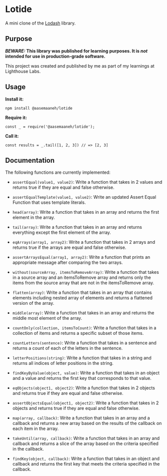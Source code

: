 # Lotide

A mini clone of the [Lodash](https://lodash.com) library.

## Purpose

**_BEWARE:_ This library was published for learning purposes. It is _not_ intended for use in production-grade software.**

This project was created and published by me as part of my learnings at Lighthouse Labs. 

## Usage

**Install it:**

`npm install @aasemaaneh/lotide`

**Require it:**

`const _ = require('@aasemaaneh/lotide');`

**Call it:**

`const results = _.tail([1, 2, 3]) // => [2, 3]`

## Documentation

The following functions are currently implemented:


* `assertEqual(value1, value2)`: Write a function that takes in 2 values and returns true if they are equal and false otherwise.

* `assertEqualTemplate(value1, value2)`: Write an updated Assert Equal Function that uses template literals.

* `head(array)`: Write a function that takes in an array and returns the first element in the array.

* `tail(array)`: Write a function that takes in an array and returns everything except the first element of the array.

* `eqArrays(array1, array2)`: Write a function that takes in 2 arrays and returns true if the arrays are equal and false otherwise.

* `assertArraysEqual(array1, array2)`: Write a function that prints an appropriate message after comparing the two arrays.

* `without(sourceArray, itemsToRemoveArray)`: Write a function that takes in a source array and an itemsToRemove array and returns only the items from the source array that are not in the itemsToRemove array.

* `flatten(array)`: Write a function that takes in an array that contains elements including nested array of elements and returns a flattened version of the array.

* `middle(array)`: Write a function that takes in an array and returns the middle most element of the array.

* `countOnly(collection, itemsToCount)`: Write a function that takes in a collection of items and returns a specific subset of those items.

* `countLetters(sentence)`: Write a function that takes in a sentence and returns a count of each of the letters in the sentence.

* `letterPositions(string)`: Write a function that takes in a string and returns all indices of letter positions in the string.

* `findKeyByValue(object, value)`: Write a function that takes in an object and a value and returns the first key that corresponds to that value.

* `eqObjects(object1, object2)`: Write a function that takes in 2 objects and returns true if they are equal and false otherwise.

* `assertObjectsEqual(object1, object2)`: Write a function that takes in 2 objects and returns true if they are equal and false otherwise.

* `map(array, callback)`: Write a function that takes in an array and a callback and returns a new array based on the results of the callback on each item in the array.

* `takeUntil(array, callback)`: Write a function that takes in an array and callback and returns a slice of the array based on the criteria specified in the callback.

* `findKey(object, callback)`: Write a function that takes in an object and callback and returns the first key that meets the criteria specified in the callback.
